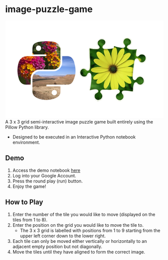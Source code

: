 # image-puzzle-game
![logo](https://raw.githubusercontent.com/francisohara24/image-puzzle-game/master/data/image-puzzle-game-logo.png)
A 3 x 3 grid semi-interactive image puzzle game built entirely using the Pillow Python library.

- Designed to be executed in an Interactive Python notebook environment.

## Demo
1. Access the demo notebook [here](https://colab.research.google.com/github/francisohara24/image-puzzle-game/blob/master/src/image_puzzle_game/demo.ipynb)
2. Log into your Google Account.
3. Press the round play (run) button.
3. Enjoy the game!


## How to Play
1. Enter the number of the tile you would like to move (displayed on the tiles from 1 to 8).
2. Enter the position on the grid you would like to move the tile to.
    - The 3 x 3 grid is labelled with positions from 1 to 9 starting from the upper left corner down to the lower right.
3. Each tile can only be moved either vertically or horizontally to an adjacent empty position but not diagonally.
4. Move the tiles until they have aligned to form the correct image.
